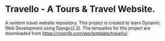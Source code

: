 # Travello - A Tours & Travel Website.
A random travel website repository.
This project is created to learn Dynamic Web Development using Django(2.2).
The tempaltes for this project are downloaded from https://colorlib.com/wp/template/travello/.
